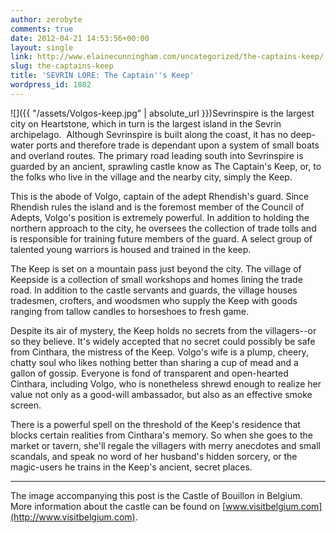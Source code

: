 ```yaml
---
author: zerobyte
comments: true
date: 2012-04-21 14:53:56+00:00
layout: single
link: http://www.elainecunningham.com/uncategorized/the-captains-keep/
slug: the-captains-keep
title: 'SEVRIN LORE: The Captain''s Keep'
wordpress_id: 1802
---
```


![]({{ "/assets/Volgos-keep.jpg" | absolute_url }})Sevrinspire is the largest city on Heartstone, which in turn is the largest island in the Sevrin archipelago.  Although Sevrinspire is built along the coast, it has no deep-water ports and therefore trade is dependant upon a system of small boats and overland routes. The primary road leading south into Sevrinspire is guarded by an ancient, sprawling castle know as The Captain's Keep, or, to the folks who live in the village and the nearby city, simply the Keep.

This is the abode of Volgo, captain of the adept Rhendish's guard. Since Rhendish rules the island and is the foremost member of the Council of Adepts, Volgo's position is extremely powerful. In addition to holding the northern approach to the city, he oversees the collection of trade tolls and is responsible for training future members of the guard. A select group of talented young warriors is housed and trained in the keep.

The Keep is set on a mountain pass just beyond the city. The village of Keepside is a collection of small workshops and homes lining the trade road. In addition to the castle servants and guards, the village houses tradesmen, crofters, and woodsmen who supply the Keep with goods ranging from tallow candles to horseshoes to fresh game.

Despite its air of mystery, the Keep holds no secrets from the villagers--or so they believe. It's widely accepted that no secret could possibly be safe from Cinthara, the mistress of the Keep. Volgo's wife is a plump, cheery, chatty soul who likes nothing better than sharing a cup of mead and a gallon of gossip. Everyone is fond of transparent and open-hearted Cinthara, including Volgo, who is nonetheless shrewd enough to realize her value not only as a good-will ambassador, but also as an effective smoke screen.

There is a powerful spell on the threshold of the Keep's residence that blocks certain realities from Cinthara's memory. So when she goes to the market or tavern, she'll regale the villagers with merry anecdotes and small scandals, and speak no word of her husband's hidden sorcery, or the magic-users he trains in the Keep's ancient, secret places.

************************************

The image accompanying this post is the Castle of Bouillon in Belgium. More information about the castle can be found on [www.visitbelgium.com](http://www.visitbelgium.com).
